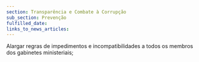 ```yaml
---
section: Transparência e Combate à Corrupção
sub_section: Prevenção
fulfilled_date:
links_to_news_articles:
---
```


Alargar regras de impedimentos e incompatibilidades a todos os membros dos gabinetes ministeriais;